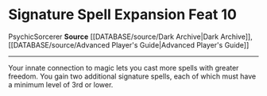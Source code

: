 ﻿---
feat: Signature Spell Expansion
id: '1823'
level: '10'
name: Signature Spell Expansion
rarity: Common
source: '[[DATABASE/source/Dark Archive|Dark Archive]]'
trait:
- '[[DATABASE/trait/Psychic|Psychic]]'
- '[[DATABASE/trait/Sorcerer|Sorcerer]]'
type: Feat

---
# Signature Spell Expansion <span class="item-type">Feat 10</span>

<span class="item-trait">Psychic</span><span class="item-trait">Sorcerer</span>
**Source** [[DATABASE/source/Dark Archive|Dark Archive]], [[DATABASE/source/Advanced Player's Guide|Advanced Player's Guide]]

---
Your innate connection to magic lets you cast more spells with greater freedom. You gain two additional signature spells, each of which must have a minimum level of 3rd or lower.